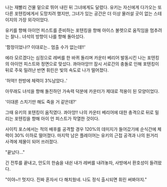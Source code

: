 나는 재빨리 건물 밑으로 뛰어 내린 뒤 그녀에게도 달렸다.
유키는 자신에게 다가오는 또 다른 포텐킹에게서 도망치려 했지만, 그녀가 있는 공간은 더 이상 물러설 곳이 없는 스테이지의 가장 외각이었다.

유키를 향해 아이언 피스트를 준비하는 포텐킹을 향해 아이스 불렛으로 움직임을 멈추려는 찰나..
녀석의 방향이 나를 향해 돌아섰다.

'함정이었나!? 이대로는.. 멈출 수가 없는데!!' 

에라 모르겠다는 심정으로 레버를 한 바퀴 돌리며 카운터 베리어 발동시킨 나는 포텐킹의 아이언 피스트와 정면으로 맞섰다.
콰아아앙!!! 잠시 서로간의 충돌로 인해 포텐킹이 뒤로 주욱 밀려난 반면 휘린은 빛의 속도로 나가 떨어졌다.

'허억!! 한방에 체력이 3%남았다..' 

아무래도 녀석을 향해 돌진하던 가속력 덕분에 카운터가 제대로 적용이 된 모양이었다.

'이대론 스치기만 해도 죽을 거 같은데?' 

그때 유키의 포텐킹이 움직였다.
콰아앙!! 나의 카운터 베리어에 대한 충격으로 뒤로 밀리는 포텐킹을 향해 아이 언 피스트가 작열한 것이다.

사이킥 포스에서는 적의 배후를 공격할 경우 120%의 데미지가 들어갔기에 순식간에 체력이 30% 이하로 떨어졌다.
마지막 남은 플레이어는 유키의 근접 공격과 나의 원거리 사격에 제물이 되어 쓰러졌다.

"끝났다..." 

긴 전투를 끝내고, 안도의 한숨을 내쉰 내가 레버를 내려놓자, 사방에서 환호성이 들려왔다.

"이야~!! 멋지다. 진짜 혼자서 다 해치웠네. 나도 정식 출시되면 휘린 써봐야지." 
